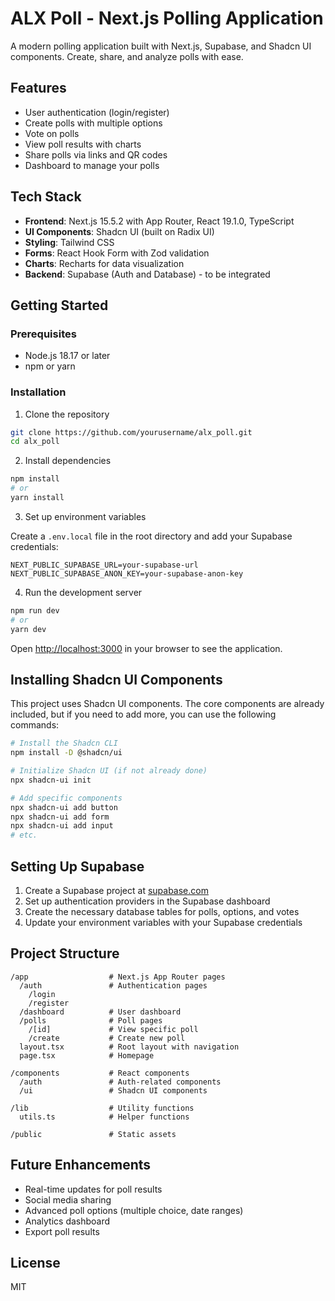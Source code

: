 # ALX Poll - Next.js Polling Application

A modern polling application built with Next.js, Supabase, and Shadcn UI components. Create, share, and analyze polls with ease.

## Features

- User authentication (login/register)
- Create polls with multiple options
- Vote on polls
- View poll results with charts
- Share polls via links and QR codes
- Dashboard to manage your polls

## Tech Stack

- **Frontend**: Next.js 15.5.2 with App Router, React 19.1.0, TypeScript
- **UI Components**: Shadcn UI (built on Radix UI)
- **Styling**: Tailwind CSS
- **Forms**: React Hook Form with Zod validation
- **Charts**: Recharts for data visualization
- **Backend**: Supabase (Auth and Database) - to be integrated

## Getting Started

### Prerequisites

- Node.js 18.17 or later
- npm or yarn

### Installation

1. Clone the repository

```bash
git clone https://github.com/yourusername/alx_poll.git
cd alx_poll
```

2. Install dependencies

```bash
npm install
# or
yarn install
```

3. Set up environment variables

Create a `.env.local` file in the root directory and add your Supabase credentials:

```
NEXT_PUBLIC_SUPABASE_URL=your-supabase-url
NEXT_PUBLIC_SUPABASE_ANON_KEY=your-supabase-anon-key
```

4. Run the development server

```bash
npm run dev
# or
yarn dev
```

Open [http://localhost:3000](http://localhost:3000) in your browser to see the application.

## Installing Shadcn UI Components

This project uses Shadcn UI components. The core components are already included, but if you need to add more, you can use the following commands:

```bash
# Install the Shadcn CLI
npm install -D @shadcn/ui

# Initialize Shadcn UI (if not already done)
npx shadcn-ui init

# Add specific components
npx shadcn-ui add button
npx shadcn-ui add form
npx shadcn-ui add input
# etc.
```

## Setting Up Supabase

1. Create a Supabase project at [supabase.com](https://supabase.com)
2. Set up authentication providers in the Supabase dashboard
3. Create the necessary database tables for polls, options, and votes
4. Update your environment variables with your Supabase credentials

## Project Structure

```
/app                  # Next.js App Router pages
  /auth               # Authentication pages
    /login
    /register
  /dashboard          # User dashboard
  /polls              # Poll pages
    /[id]             # View specific poll
    /create           # Create new poll
  layout.tsx          # Root layout with navigation
  page.tsx            # Homepage

/components           # React components
  /auth               # Auth-related components
  /ui                 # Shadcn UI components

/lib                  # Utility functions
  utils.ts            # Helper functions

/public               # Static assets
```

## Future Enhancements

- Real-time updates for poll results
- Social media sharing
- Advanced poll options (multiple choice, date ranges)
- Analytics dashboard
- Export poll results

## License

MIT
